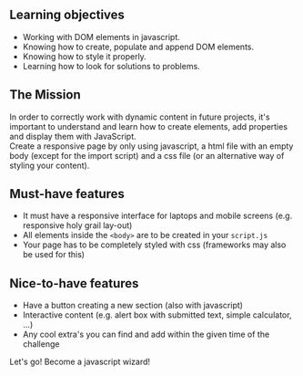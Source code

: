 ## Learning objectives
- Working with DOM elements in javascript.
- Knowing how to create, populate and append DOM elements.
- Knowing how to style it properly.
- Learning how to look for solutions to problems.

## The Mission
In order to correctly work with dynamic content in future projects, it's important to understand and learn how to create elements, add properties and display them with JavaScript.     
Create a responsive page by only using javascript, a html file with an empty body (except for the import script) and a css file (or an alternative way of styling your content).

## Must-have features
- It must have a responsive interface for laptops and mobile screens (e.g. responsive holy grail lay-out)
- All elements inside the `<body>` are to be created in your `script.js`
- Your page has to be completely styled with css (frameworks may also be used for this)

## Nice-to-have features
- Have a button creating a new section (also with javascript)
- Interactive content (e.g. alert box with submitted text, simple calculator, ...)
- Any cool extra's you can find and add within the given time of the challenge


Let's go! Become a javascript wizard!   